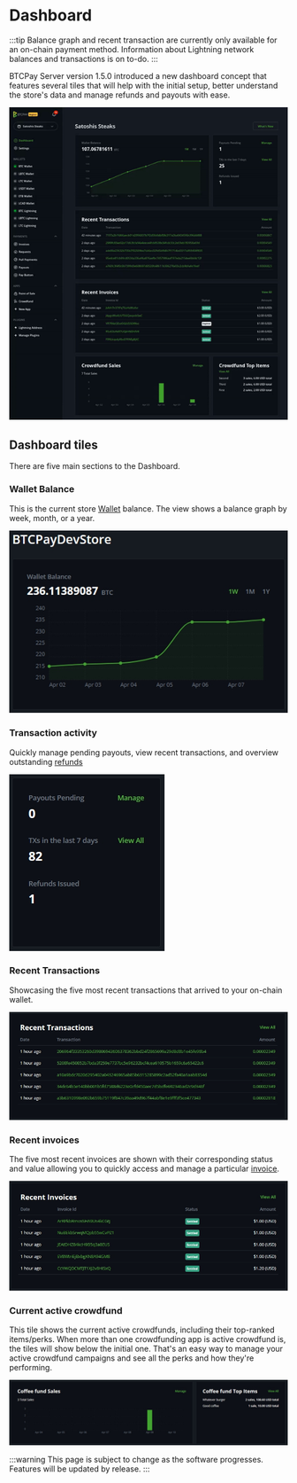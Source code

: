 # Dashboard 

:::tip
Balance graph and recent transaction are currently only available for an on-chain payment method. Information about Lightning network balances and transactions is on to-do.
:::

BTCPay Server version 1.5.0 introduced a new dashboard concept that features several tiles that will help with the initial setup, better understand the store's data and manage refunds and payouts with ease.

![BTCPay Server Navigation](./img/dashboard/dashboardgif.gif "BTCPay Server Navigation")

##  Dashboard tiles

There are five main sections to the Dashboard. 

### Wallet Balance 
This is the current store [Wallet](Wallet.md) balance.  The view shows a balance graph by week, month, or a year. 

![BTCPay Server Navigation](./img/dashboard/wallet-view.jpg "BTCPay Server Navigation")

### Transaction activity 
Quickly manage pending payouts, view recent transactions, and overview outstanding [refunds](Refund.md)

![BTCPay Server Navigation](./img/dashboard/tx-activity-view.jpg "BTCPay Server Navigation")

### Recent Transactions
Showcasing the five most recent transactions that arrived to your on-chain wallet. 

![BTCPay Server Navigation](./img/dashboard/recent-tx-view.jpg "BTCPay Server Navigation")

### Recent invoices
The five  most recent invoices are shown with their corresponding status and value allowing you to quickly access and manage a particular [invoice](/Invoices.md). 

![BTCPay Server Navigation](./img/dashboard/recent-invoice-view.jpg "BTCPay Server Navigation")

### Current active crowdfund
This tile shows the current active crowdfunds, including their top-ranked items/perks. When more than one crowdfunding app is active crowdfund is, the tiles will show below the initial one. That's an easy way to manage your active crowdfund campaigns and see all the perks and how they're performing. 

![BTCPay Server Navigation](./img/dashboard/fund-full-view.jpg "BTCPay Server Navigation")


:::warning
This page is subject to change as the software progresses. Features will be updated by release.
:::